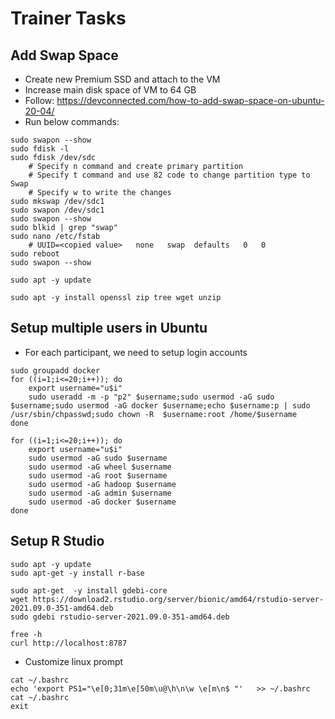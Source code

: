 # Trainer Tasks

## Add Swap Space
- Create new Premium SSD and attach to the VM
- Increase main disk space of VM to 64 GB
- Follow: https://devconnected.com/how-to-add-swap-space-on-ubuntu-20-04/
- Run below commands:
```
sudo swapon --show
sudo fdisk -l
sudo fdisk /dev/sdc
	# Specify n command and create primary partition
	# Specify t command and use 82 code to change partition type to Swap
	# Specify w to write the changes
sudo mkswap /dev/sdc1
sudo swapon /dev/sdc1
sudo swapon --show
sudo blkid | grep "swap"
sudo nano /etc/fstab
	# UUID=<copied value>   none   swap  defaults   0   0
sudo reboot
sudo swapon --show
```

```
sudo apt -y update
```

```
sudo apt -y install openssl zip tree wget unzip
```

## Setup multiple users in Ubuntu
- For each participant, we need to setup login accounts
```
sudo groupadd docker
for ((i=1;i<=20;i++)); do
	export username="u$i"
	sudo useradd -m -p "p2" $username;sudo usermod -aG sudo $username;sudo usermod -aG docker $username;echo $username:p | sudo /usr/sbin/chpasswd;sudo chown -R  $username:root /home/$username
done
```

```
for ((i=1;i<=20;i++)); do
	export username="u$i"
	sudo usermod -aG sudo $username
	sudo usermod -aG wheel $username
	sudo usermod -aG root $username
	sudo usermod -aG hadoop $username
	sudo usermod -aG admin $username
	sudo usermod -aG docker $username
done
```

## Setup R Studio
```
sudo apt -y update
sudo apt-get -y install r-base
```
```
sudo apt-get  -y install gdebi-core
wget https://download2.rstudio.org/server/bionic/amd64/rstudio-server-2021.09.0-351-amd64.deb
sudo gdebi rstudio-server-2021.09.0-351-amd64.deb
```
```
free -h
curl http://localhost:8787
```


- Customize linux prompt
```
cat ~/.bashrc
echo 'export PS1="\e[0;31m\e[50m\u@\h\n\w \e[m\n$ "'   >> ~/.bashrc
cat ~/.bashrc
exit
```
